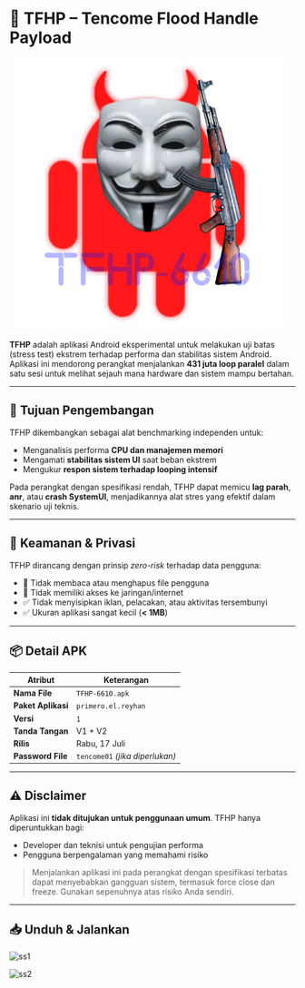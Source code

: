 # 🧪 TFHP – Tencome Flood Handle Payload

![TFHP](https://raw.githubusercontent.com/REYHAN6610/TFHP-KILL/refs/heads/main/20250716_195213.png)

**TFHP** adalah aplikasi Android eksperimental untuk melakukan uji batas (stress test) ekstrem terhadap performa dan stabilitas sistem Android. Aplikasi ini mendorong perangkat menjalankan **431 juta loop paralel** dalam satu sesi untuk melihat sejauh mana hardware dan sistem mampu bertahan.

---

## 🧠 Tujuan Pengembangan

TFHP dikembangkan sebagai alat benchmarking independen untuk:

- Menganalisis performa **CPU dan manajemen memori**
- Mengamati **stabilitas sistem UI** saat beban ekstrem
- Mengukur **respon sistem terhadap looping intensif**

Pada perangkat dengan spesifikasi rendah, TFHP dapat memicu **lag parah**, **anr**, atau **crash SystemUI**, menjadikannya alat stres yang efektif dalam skenario uji teknis.

---

## 🔐 Keamanan & Privasi

TFHP dirancang dengan prinsip *zero-risk* terhadap data pengguna:

- 🚫 Tidak membaca atau menghapus file pengguna
- 🚫 Tidak memiliki akses ke jaringan/internet
- ✅ Tidak menyisipkan iklan, pelacakan, atau aktivitas tersembunyi
- ✅ Ukuran aplikasi sangat kecil (**< 1MB**)

---

## 📦 Detail APK

| Atribut           | Keterangan              |
|-------------------|--------------------------|
| **Nama File**     | `TFHP-6610.apk`         |
| **Paket Aplikasi**| `primero.el.reyhan`     |
| **Versi**         | `1`                     |
| **Tanda Tangan**  | V1 + V2                 |
| **Rilis**         | Rabu, 17 Juli           |
| **Password File** | `tencome01` *(jika diperlukan)*

---

## ⚠️ Disclaimer

Aplikasi ini **tidak ditujukan untuk penggunaan umum**. TFHP hanya diperuntukkan bagi:

- Developer dan teknisi untuk pengujian performa
- Pengguna berpengalaman yang memahami risiko

> Menjalankan aplikasi ini pada perangkat dengan spesifikasi terbatas dapat menyebabkan gangguan sistem, termasuk force close dan freeze. Gunakan sepenuhnya atas risiko Anda sendiri.

---

## 📥 Unduh & Jalankan

![ss1](sxx)

![ss2](sxx)
